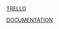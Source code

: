 [TRELLO](https://trello.com/b/oCNgFhBd/peepovsemojis-project)

[DOCUMENTATION](https://1drv.ms/w/s!AnLpLXMdvAkAboG1MQtZZ9uCV8Y?e=jB3fXy)


